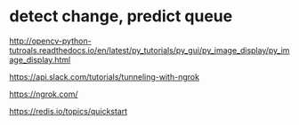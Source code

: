 # detect change, predict queue

http://opencv-python-tutroals.readthedocs.io/en/latest/py_tutorials/py_gui/py_image_display/py_image_display.html

https://api.slack.com/tutorials/tunneling-with-ngrok

https://ngrok.com/

https://redis.io/topics/quickstart
